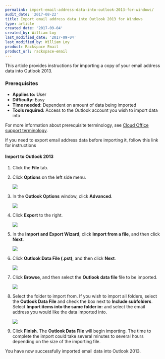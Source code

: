 ```yaml
---
permalink: import-email-address-data-into-outlook-2013-for-windows/
audit_date: '2017-08-22'
title: Import email address data into Outlook 2013 for Windows
type: article
created_date: '2017-09-04'
created_by: William Loy
last_modified_date: '2017-09-04'
last_modified_by: William Loy
product: Rackspace Email
product_url: rackspace-email
---
```


This article provides instructions for importing a copy of your email address data into Outlook 2013.

### Prerequisites

- **Applies to:** User
- **Difficulty:** Easy
- **Time needed:** Dependent on amount of data being imported
- **Tools required:**  Access to the Outlook account you wish to import data into

For more information about prerequisite terminology, see [Cloud Office support terminology](/how-to/cloud-office-support-terminology/).


If you need to export email address data before importing it, follow this link for instructions


#### Import to Outlook 2013

1. Click the **File** tab.
2. Click **Options** on the left side menu.

    <img src="{% asset_path rackspace-email/import-email-address-data-into-outlook-2013-for-windows/options2013.png %}" />

3. In the **Outlook Options** window, click **Advanced**.

    <img src="{% asset_path rackspace-email/import-email-address-data-into-outlook-2013-for-windows/advanced2013.png %}" />

4. Click **Export** to the right.

    <img src="{% asset_path rackspace-email/import-email-address-data-into-outlook-2013-for-windows/export2013.png %}" />

5. In the **Import and Export Wizard**, click **Import from a file**, and then click **Next**.

    <img src="{% asset_path rackspace-email/export-email-address-from-outlook-2013-for-windows/import_from_a_file2013.png %}" />

6. Click **Outlook Data File (.pst)**, and then click **Next**.

    <img src="{% asset_path rackspace-email/import-email-address-data-into-outlook-2013-for-windows/outlook_data_file.png %}" />

7. Click **Browse**, and then select the **Outlook data file** file to be imported.

    <img src="{% asset_path rackspace-email/import-email-address-data-into-outlook-2013-for-windows/browse_import2013.png %}" />

8. Select the folder to import from. If you wish to import all folders, select the **Outlook Data File** and check the box next to **Include subfolders**. Select **Import items into the same folder in:** and select the email address you would like the data imported into.

    <img src="{% asset_path rackspace-email/import-email-address-data-into-outlook-2013-for-windows/import_from2013.png %}" />

9. Click **Finish**. The **Outlook Data File** will begin importing. The time to complete the import could take several minutes to several hours depending on the size of the importing file.

You have now successfully imported email data into Outlook 2013.

